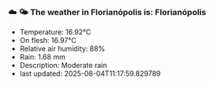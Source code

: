 ### ☁️ 🌤️  The weather in Florianópolis is: Florianópolis

- Temperature: 16.92°C
- On flesh: 16.97°C
- Relative air humidity: 88%
- Rain: 1.68 mm
- Description: Moderate rain
- last updated: 2025-08-04T11:17:59.829789
